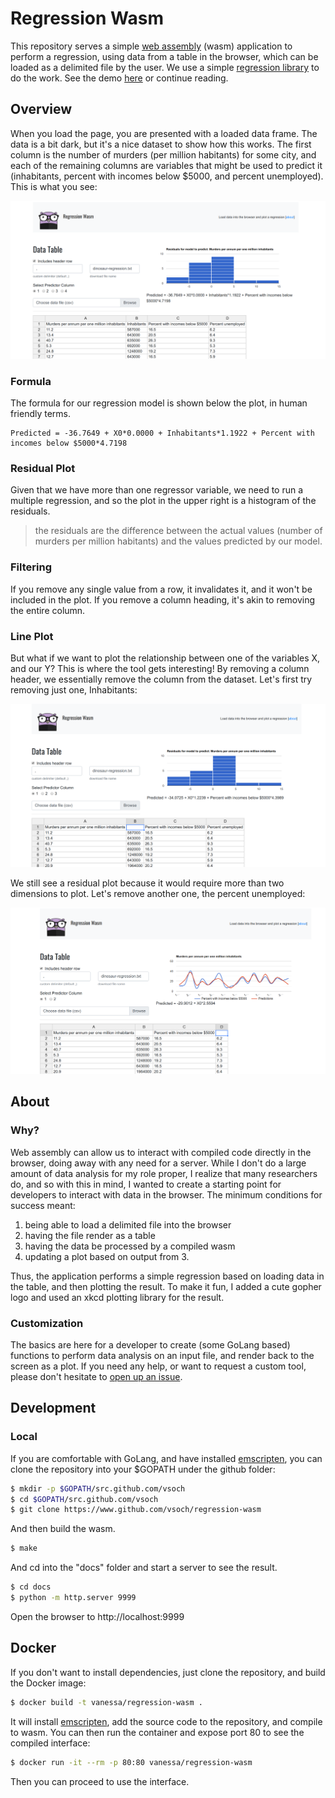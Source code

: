 # Regression Wasm

This repository serves a simple [web assembly](https://webassembly.org/) (wasm) application 
to perform a regression, using data from a table in the browser, which can be loaded as a delimited file
by the user. We use a simple [regression library](https://github.com/sajari/regression) to do
the work. See the demo [here](https://vsoch.github.io/regression-wasm/) or continue reading.

## Overview

When you load the page, you are presented with a loaded data frame. The data is a bit dark,
but it's a nice dataset to show how this works. The first column is the number of murders (per
million habitants) for some city, and each of the remaining columns are variables that might
be used to predict it (inhabitants, percent with incomes below $5000, and percent unemployed).
This is what you see:

![img/basics.png](img/basics.png)

### Formula

The formula for our regression model is shown below the plot, in human friendly terms.

```
Predicted = -36.7649 + X0*0.0000 + Inhabitants*1.1922 + Percent with incomes below $5000*4.7198
```

### Residual Plot

Given that we have more than one regressor variable, we need to run a multiple regression,
and so the plot in the upper right is a histogram of the residuals.

 > the residuals are the difference between the actual values (number of murders per million habitants) and the values predicted by our model.

### Filtering

If you remove any single value from a row, it invalidates it, and it won't be included
in the plot. If you remove a column heading, it's akin to removing the entire column.

### Line Plot

But what if we want to plot the relationship between one of the variables X, and our Y?
This is where the tool gets interesting! By removing a column header, we essentially
remove the column from the dataset. Let's first try removing just one, Inhabitants:

![img/remove1.png](img/remove1.png)


We still see a residual plot because it would require more than two dimensions to plot.
Let's remove another one, the percent unemployed:

![img/line-plot.png](img/line-plot.png)

## About

### Why?

Web assembly can allow us to interact with compiled code directly in the browser,
doing away with any need for a server. While I don't do a large amount of data analysis
for my role proper, I realize that many researchers do, and so with this in mind, 
I wanted to create a starting point for developers to interact with data in the browser.
The minimum conditions for success meant:

 1. being able to load a delimited file into the browser
 2. having the file render as a table
 3. having the data be processed by a compiled wasm
 4. updating a plot based on output from 3.

Thus, the application performs a simple regression based on loading data in the table,
and then plotting the result. To make it fun, I added a cute gopher logo and used an xkcd
plotting library for the result.

### Customization

The basics are here for a developer to create (some GoLang based) functions to
perform data analysis on an input file, and render back to the screen as a plot.
If you need any help, or want to request a custom tool, please don't hesitate to
[open up an issue](https://www.github.com/vsoch/regression-wasm/issues).

## Development

### Local

If you are comfortable with GoLang, and have installed [emscripten](https://emscripten.org), 
you can clone the repository into your $GOPATH under the github folder:

```bash
$ mkdir -p $GOPATH/src.github.com/vsoch
$ cd $GOPATH/src.github.com/vsoch
$ git clone https://www.github.com/vsoch/regression-wasm
```

And then build the wasm.

```bash
$ make
```

And cd into the "docs" folder and start a server to see the result.

```bash
$ cd docs
$ python -m http.server 9999
```

Open the browser to http://localhost:9999


## Docker

If you don't want to install dependencies, just clone the repository, and
build the Docker image:

```bash
$ docker build -t vanessa/regression-wasm .
```

It will install [emscripten](https://emscripten.org/docs/getting_started/FAQ.html),
add the source code to the repository, and compile to wasm. You can then
run the container and expose port 80 to see the compiled interface:

```bash
$ docker run -it --rm -p 80:80 vanessa/regression-wasm
``` 

Then you can proceed to use the interface.
